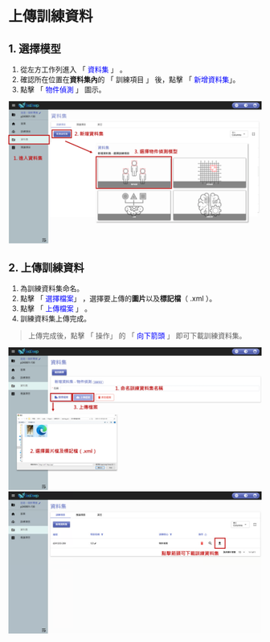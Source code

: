 # 上傳訓練資料

## 1. 選擇模型

1. 從左方工作列進入 「 <font color="blue">資料集</font> 」 。
2. 確認所在位置在**資料集內**的 「 訓練項目 」 後，點擊 「 <font color="blue">新增資料集</font>」。
3. 點擊 「 <font color="blue">物件偵測</font> 」 圖示。

![alt text](image.png)


## 2. 上傳訓練資料

1. 為訓練資料集命名。
2. 點擊 「 <font color="blue">選擇檔案</font>」 ，選擇要上傳的**圖片**以及**標記檔**（ .xml ）。
3. 點擊 「 <font color="blue">上傳檔案</font> 」 。
4. 訓練資料集上傳完成。

> 上傳完成後，點擊 「 操作」 的 「 <font color="blue">向下箭頭</font> 」 即可下載訓練資料集。

![alt text](image-1.png)
![alt text](image-2.png)
